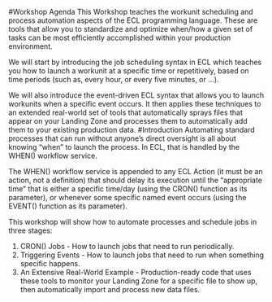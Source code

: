 #Workshop Agenda
This Workshop teaches the workunit scheduling and process automation aspects of the ECL programming language. These are tools that allow you to standardize and optimize when/how a given set of tasks can be most efficiently accomplished within your production environment.

We will start by introducing the job scheduling syntax in ECL which teaches you how to launch a workunit at a specific time or repetitively, based on time periods (such as, every hour, or every five minutes, or …).
 
We will also introduce the event-driven ECL syntax that allows you to launch workunits when a specific event occurs. It then applies these techniques to an extended real-world set of tools that automatically sprays files that appear on your Landing Zone and processes them to automatically add them to your existing production data. 
#Introduction
Automating standard processes that can run without anyone’s direct oversight is all about knowing “when” to launch the process. In ECL, that is handled by the WHEN() workflow service. 

The WHEN() workflow service is appended to any ECL Action (it must be an action, not a definition) that should delay its execution until the “appropriate time” that is either a specific time/day (using the CRON() function as its parameter), or whenever some specific named event occurs (using the EVENT() function as its parameter).

This workshop will show how to automate processes and schedule jobs in three stages:
 
1. CRON() Jobs - How to launch jobs that need to run periodically. 
2. Triggering Events - How to launch jobs that need to run when something specific happens. 
3. An Extensive Real-World Example - Production-ready code that uses these tools to monitor your Landing Zone for a specific file to show up, then automatically import and process new data files.
